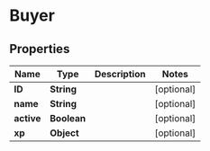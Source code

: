 
# Buyer

## Properties
Name | Type | Description | Notes
------------ | ------------- | ------------- | -------------
**ID** | **String** |  |  [optional]
**name** | **String** |  |  [optional]
**active** | **Boolean** |  |  [optional]
**xp** | **Object** |  |  [optional]



